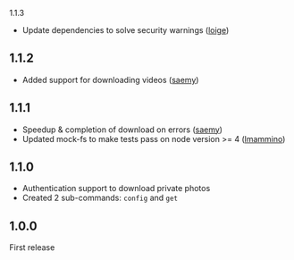 1.1.3
  - Update dependencies to solve security warnings ([loige](https://github.com/lmammino/flickr-set-get/pull/35))

1.1.2
-----

  - Added support for downloading videos ([saemy](https://github.com/lmammino/flickr-set-get/pull/34))

1.1.1
-----

  - Speedup & completion of download on errors ([saemy](https://github.com/lmammino/flickr-set-get/pull/30))
  - Updated mock-fs to make tests pass on node version >= 4 ([lmammino](https://github.com/lmammino/flickr-set-get/pull/32))

1.1.0
-----

  - Authentication support to download private photos
  - Created 2 sub-commands: `config` and `get`

1.0.0
-----

First release
